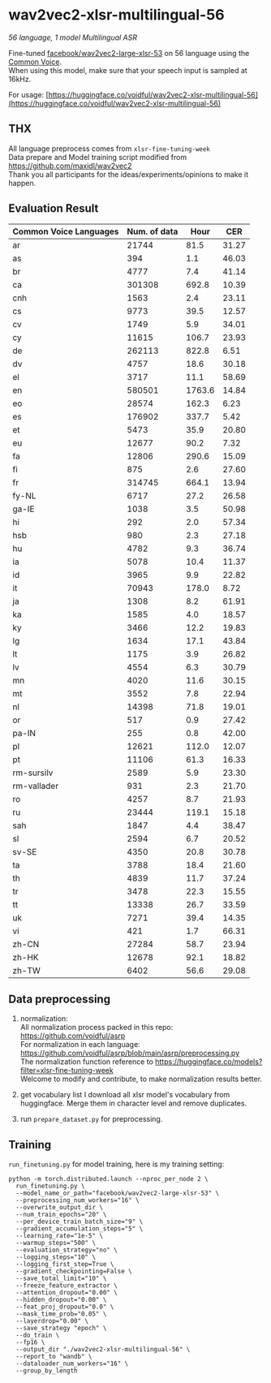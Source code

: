 # wav2vec2-xlsr-multilingual-56

*56 language, 1 model Multilingual ASR*

Fine-tuned [facebook/wav2vec2-large-xlsr-53](https://huggingface.co/facebook/wav2vec2-large-xlsr-53) on 56 language using the [Common Voice](https://huggingface.co/datasets/common_voice).  
When using this model, make sure that your speech input is sampled at 16kHz.

For usage: [https://huggingface.co/voidful/wav2vec2-xlsr-multilingual-56](https://huggingface.co/voidful/wav2vec2-xlsr-multilingual-56)

## THX
All language preprocess comes from `xlsr-fine-tuning-week`  
Data prepare and Model training script modified from https://github.com/maxidl/wav2vec2   
Thank you all participants for the ideas/experiments/opinions to make it happen.   

## Evaluation Result
| Common Voice Languages | Num. of data | Hour   | CER   |
|------------------------|--------------|--------|-------|
| ar                     | 21744        | 81.5   | 31.27 |
| as                     | 394          | 1.1    | 46.03 |
| br                     | 4777         | 7.4    | 41.14 |
| ca                     | 301308       | 692.8  | 10.39 |
| cnh                    | 1563         | 2.4    | 23.11 |
| cs                     | 9773         | 39.5   | 12.57 |
| cv                     | 1749         | 5.9    | 34.01 |
| cy                     | 11615        | 106.7  | 23.93 |
| de                     | 262113       | 822.8  | 6.51  |
| dv                     | 4757         | 18.6   | 30.18 |
| el                     | 3717         | 11.1   | 58.69 |
| en                     | 580501       | 1763.6 | 14.84 |
| eo                     | 28574        | 162.3  | 6.23  |
| es                     | 176902       | 337.7  | 5.42  |
| et                     | 5473         | 35.9   | 20.80 |
| eu                     | 12677        | 90.2   | 7.32  |
| fa                     | 12806        | 290.6  | 15.09 |
| fi                     | 875          | 2.6    | 27.60 |
| fr                     | 314745       | 664.1  | 13.94 |
| fy-NL                  | 6717         | 27.2   | 26.58 |
| ga-IE                  | 1038         | 3.5    | 50.98 |
| hi                     | 292          | 2.0    | 57.34 |
| hsb                    | 980          | 2.3    | 27.18 |
| hu                     | 4782         | 9.3    | 36.74 |
| ia                     | 5078         | 10.4   | 11.37 |
| id                     | 3965         | 9.9    | 22.82 |
| it                     | 70943        | 178.0  | 8.72  |
| ja                     | 1308         | 8.2    | 61.91 |
| ka                     | 1585         | 4.0    | 18.57 |
| ky                     | 3466         | 12.2   | 19.83 |
| lg                     | 1634         | 17.1   | 43.84 |
| lt                     | 1175         | 3.9    | 26.82 |
| lv                     | 4554         | 6.3    | 30.79 |
| mn                     | 4020         | 11.6   | 30.15 |
| mt                     | 3552         | 7.8    | 22.94 |
| nl                     | 14398        | 71.8   | 19.01 |
| or                     | 517          | 0.9    | 27.42 |
| pa-IN                  | 255          | 0.8    | 42.00 |
| pl                     | 12621        | 112.0  | 12.07 |
| pt                     | 11106        | 61.3   | 16.33 |
| rm-sursilv             | 2589         | 5.9    | 23.30 |
| rm-vallader            | 931          | 2.3    | 21.70 |
| ro                     | 4257         | 8.7    | 21.93 |
| ru                     | 23444        | 119.1  | 15.18 |
| sah                    | 1847         | 4.4    | 38.47 |
| sl                     | 2594         | 6.7    | 20.52 |
| sv-SE                  | 4350         | 20.8   | 30.78 |
| ta                     | 3788         | 18.4   | 21.60 |
| th                     | 4839         | 11.7   | 37.24 |
| tr                     | 3478         | 22.3   | 15.55 |
| tt                     | 13338        | 26.7   | 33.59 |
| uk                     | 7271         | 39.4   | 14.35 |
| vi                     | 421          | 1.7    | 66.31 |
| zh-CN                  | 27284        | 58.7   | 23.94 |
| zh-HK                  | 12678        | 92.1   | 18.82 |
| zh-TW                  | 6402         | 56.6   | 29.08 |


## Data preprocessing

1. normalization:  
All normalization process packed in this repo: https://github.com/voidful/asrp  
For normalization in each language: https://github.com/voidful/asrp/blob/main/asrp/preprocessing.py  
The normalization function reference to https://huggingface.co/models?filter=xlsr-fine-tuning-week  
Welcome to modify and contribute, to make normalization results better.
   
2. get vocabulary list
I download all xlsr model's vocabulary from huggingface. Merge them in character level and remove duplicates.
   
3. run `prepare_dataset.py` for preprocessing.

## Training
`run_finetuning.py` for model training, here is my training setting:

```shell
python -m torch.distributed.launch --nproc_per_node 2 \
  run_finetuning.py \
  --model_name_or_path="facebook/wav2vec2-large-xlsr-53" \
  --preprocessing_num_workers="16" \
  --overwrite_output_dir \
  --num_train_epochs="20" \
  --per_device_train_batch_size="9" \
  --gradient_accumulation_steps="5" \
  --learning_rate="1e-5" \
  --warmup_steps="500" \
  --evaluation_strategy="no" \
  --logging_steps="10" \
  --logging_first_step=True \
  --gradient_checkpointing=False \
  --save_total_limit="10" \
  --freeze_feature_extractor \
  --attention_dropout="0.00" \
  --hidden_dropout="0.00" \
  --feat_proj_dropout="0.0" \
  --mask_time_prob="0.05" \
  --layerdrop="0.00" \
  --save_strategy "epoch" \
  --do_train \
  --fp16 \
  --output_dir "./wav2vec2-xlsr-multilingual-56" \
  --report_to "wandb" \
  --dataloader_num_workers="16" \
  --group_by_length
```

